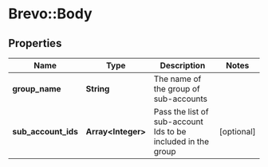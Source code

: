# Brevo::Body

## Properties
Name | Type | Description | Notes
------------ | ------------- | ------------- | -------------
**group_name** | **String** | The name of the group of sub-accounts | 
**sub_account_ids** | **Array&lt;Integer&gt;** | Pass the list of sub-account Ids to be included in the group | [optional] 


